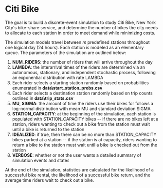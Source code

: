 # Citi Bike
The goal is to build a discrete-event simulation to study Citi Bike, New York City's bike-share service, and determine the number of bikes the city needs to allocate to each station in order to meet demand while minimizing costs.

The simulation models travel between $m$ predefined stations throughout one logical day (24 hours). Each station is modeled as an elementary queue.
The parameters of the simulation are outlined below:
1. **NUM_RIDERS**: the number of riders that will arrive throughout the day
2. **LAMBDA**: the interarrival times of the riders are determined via an autonomous, stationary, and independent stochastic process, following an exponential distribution with rate LAMBDA
3. Each rider selects a starting station randomly based on probabilities enumerated in **data\start_station_probs.csv**
4. Each rider selects a destination station randomly based on trip counts outlined in **data\trip_stats.csv**
5. **MU**, **SIGMA**: the amount of time the riders use their bikes for follows a log-normal distribution with mean MU and standard deviation SIGMA
6. **STATION_CAPACITY**: at the beginning of the simulation, each station is populated with STATION_CAPACITY bikes -- if there are no bikes left at a station, riders wanting to check out a bike from the station must wait until a bike is returned to the station
7. **IDEALIZED**: if true, then there can be no more than STATION_CAPACITY bikes parked at a station -- if the station is at capacity, riders wanting to return a bike to the station must wait until a bike is checked out from the station
8. **VERBOSE**: whether or not the user wants a detailed summary of simulation events and states

At the end of the simulation, statistics are calculated for the likelihood of a successful bike rental, the likelihood of a successful bike return, and the average time riders wait to check out a bike.